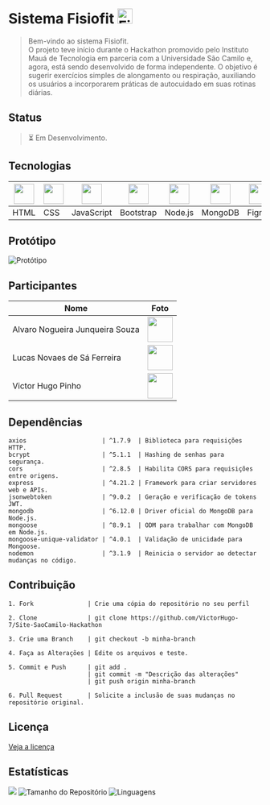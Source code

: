<!--TÍTULO-->
# Sistema Fisiofit <img src="https://cdn-icons-png.flaticon.com/128/3208/3208998.png" height="30px" alt="Fisioterapia">


<!--DESCRIÇÃO-->
> Bem-vindo ao sistema Fisiofit.<br>
> O projeto teve início durante o Hackathon promovido pelo Instituto Mauá de Tecnologia em parceria com a Universidade São Camilo e, agora, está sendo desenvolvido de forma independente.
> O objetivo é sugerir exercícios simples de alongamento ou respiração, auxiliando os usuários a incorporarem práticas de autocuidado em suas rotinas diárias.


<!--STATUS-->
## Status
> ⏳ Em Desenvolvimento.


<!--FUNCIONALIDADES-->


<!--TECNOLOGIAS-->
## Tecnologias
| <img src="https://cdn.jsdelivr.net/gh/devicons/devicon@latest/icons/html5/html5-original.svg" width="40"/> | <img src="https://cdn.jsdelivr.net/gh/devicons/devicon@latest/icons/css3/css3-original.svg" width="40"/> | <img src="https://cdn.jsdelivr.net/gh/devicons/devicon@latest/icons/javascript/javascript-original.svg" width="40"/> | <img src="https://cdn.jsdelivr.net/gh/devicons/devicon@latest/icons/bootstrap/bootstrap-original.svg" width="40"/> | <img src="https://cdn.jsdelivr.net/gh/devicons/devicon@latest/icons/nodejs/nodejs-original.svg" width="40"/> | <img src="https://cdn.jsdelivr.net/gh/devicons/devicon@latest/icons/mongodb/mongodb-original.svg" width="40"/> | <img src="https://cdn.jsdelivr.net/gh/devicons/devicon@latest/icons/figma/figma-original.svg" width="40"/> |
|-----------------------------------------------------------------------------------------------------------|-----------------------------------------------------------------------------------------------------------|---------------------------------------------------------------------------------------------------------------|--------------------------------------------------------------------------------------------------------------|-----------------------------------------------------------------------------------------------------------|-------------------------------------------------------------------------------------------------------------|----------------------------------------------------------------------------------------------------------|
| HTML                                                                                                       | CSS                                                                                                        | JavaScript                                                                                                   | Bootstrap                                                                                                    | Node.js                                                                                                     | MongoDB                                                                                                      | Figma                                                                                                     |


<!--PROTÓTIPO-->
## Protótipo
![Protótipo](https://github.com/user-attachments/assets/51bd98ae-4eec-45db-b85a-58a9a7a18348)


<!--PARTICIPANTES-->
## Participantes
| Nome                            |   Foto                                                                                                     |
|---------------------------------|------------------------------------------------------------------------------------------------------------|
| Alvaro Nogueira Junqueira Souza |  <img src="https://github.com/user-attachments/assets/50c2ac2c-70fa-4c62-8f46-4b056f2288a4" width="50" /> |
| Lucas Novaes de Sá Ferreira     |  <img src="https://github.com/user-attachments/assets/45b527b9-1e1c-40af-877d-ace876f76bac" width="50" /> |
| Victor Hugo Pinho               |  <img src="https://avatars.githubusercontent.com/u/156820479?v=4" width="50" /> |


<!--DEPENDÊNCIAS-->
## Dependências
````
axios                     | ^1.7.9  | Biblioteca para requisições HTTP.
bcrypt                    | ^5.1.1  | Hashing de senhas para segurança.
cors                      | ^2.8.5  | Habilita CORS para requisições entre origens.
express                   | ^4.21.2 | Framework para criar servidores web e APIs.
jsonwebtoken              | ^9.0.2  | Geração e verificação de tokens JWT.
mongodb                   | ^6.12.0 | Driver oficial do MongoDB para Node.js.
mongoose                  | ^8.9.1  | ODM para trabalhar com MongoDB em Node.js.
mongoose-unique-validator | ^4.0.1  | Validação de unicidade para Mongoose.
nodemon                   | ^3.1.9  | Reinicia o servidor ao detectar mudanças no código.
````

<!--COMO UTILIZAR-->


<!--CONTRIBUIÇÃO-->
## Contribuição
````
1. Fork               | Crie uma cópia do repositório no seu perfil

2. Clone              | git clone https://github.com/VictorHugo-7/Site-SaoCamilo-Hackathon

3. Crie uma Branch    | git checkout -b minha-branch

4. Faça as Alterações | Edite os arquivos e teste.

5. Commit e Push      | git add . 
                      |	git commit -m "Descrição das alterações" 
                      |	git push origin minha-branch

6. Pull Request       | Solicite a inclusão de suas mudanças no repositório original.
````

<!--LICENÇA-->
## Licença
[Veja a licença](https://github.com/VictorHugo-7/Site-SaoCamilo-Hackathon/blob/main/LICENSE)


<!--ESTRUTURA DE PASTAS-->


<!--ESTATÍSTICAS-->
## Estatísticas
![](https://visitor-badge.laobi.icu/badge?page_id=VictorHugo-7.Site-SaoCamilo-Hackathon)
![Tamanho do Repositório](https://img.shields.io/github/repo-size/VictorHugo-7/Site-SaoCamilo-Hackathon)
![Linguagens](https://img.shields.io/github/languages/top/VictorHugo-7/Site-SaoCamilo-Hackathon)




